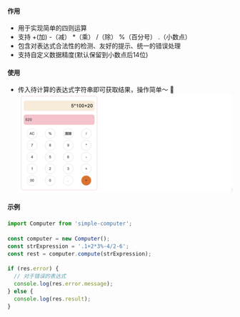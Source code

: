 #### 作用

- 用于实现简单的四则运算
- 支持 +(加) -（减） *（乘） /（除） %（百分号） .（小数点）
- 包含对表达式合法性的检测、友好的提示、统一的错误处理
- 支持自定义数据精度(默认保留到小数点后14位)

#### 使用
- 传入待计算的表达式字符串即可获取结果，操作简单～ 🎉
![](./assets/preview.png)

#### 示例
```js
import Computer from 'simple-computer';

const computer = new Computer();
const strExpression = '.1+2*3%-4/2-6';
const rest = computer.compute(strExpression);

if (res.error) {
  // 对于错误的表达式
  console.log(res.error.message);
} else {
  console.log(res.result);
}
````